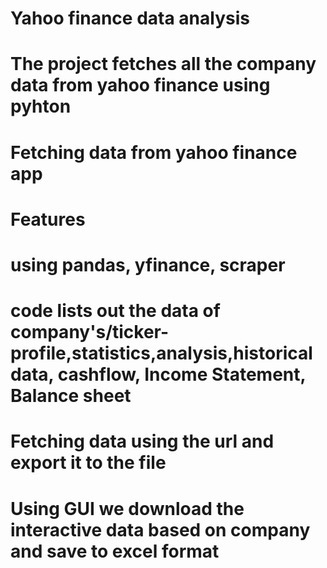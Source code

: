 # Yahoo finance data analysis
# The project fetches all the company data from yahoo finance using pyhton 
# Fetching data from yahoo finance app
# Features
# using pandas, yfinance, scraper
# code lists out the data of company's/ticker-profile,statistics,analysis,historical data, cashflow, Income Statement, Balance sheet
# Fetching data using the url and export it to the file
# Using GUI we download the interactive data based on company and save to excel format
